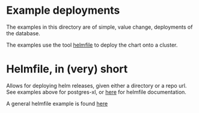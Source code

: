 # Example deployments

The examples in this directory are of simple, value change, deployments 
of the database. 

The examples use the tool [helmfile]() to deploy the chart onto a cluster.

# Helmfile, in (very) short

Allows for deploying helm releases, given either a directory or a repo url.
See examples above for postgres-xl, or [here](https://github.com/roboll/helmfile) for helmfile
documentation.

A general helmfile example is found [here](https://github.com/roboll/helmfile/tree/master/examples)